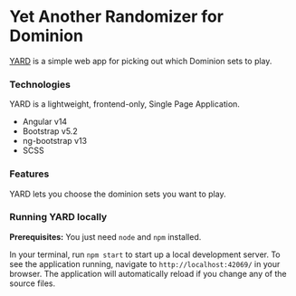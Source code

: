 # Yet Another Randomizer for Dominion
[YARD](https://dominion.sparkly.studio/) is a simple web app for picking out which Dominion sets to play.

### Technologies
YARD is a lightweight, frontend-only, Single Page Application.
- Angular v14
- Bootstrap v5.2
- ng-bootstrap v13
- SCSS

### Features
YARD lets you choose the dominion sets you want to play.

### Running YARD locally
**Prerequisites:** You just need `node` and `npm` installed.

In your terminal, run `npm start` to start up a local development server.
To see the application running, navigate to `http://localhost:42069/` in your browser.
The application will automatically reload if you change any of the source files.
